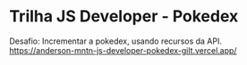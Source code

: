 # Trilha JS Developer - Pokedex
Desafio: Incrementar a pokedex, usando recursos da API. <br>
https://anderson-mntn-js-developer-pokedex-gilt.vercel.app/
